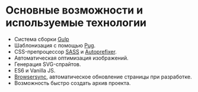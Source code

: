 # Основные возможности и используемые технологии

* Система сборки [Gulp](https://gulpjs.com/)
* Шаблонизация с помощью [Pug](https://pugjs.org/).
* CSS-препроцессор [SASS](http://sass-lang.com/) и [Autoprefixer](https://autoprefixer.github.io/ru/).
* Автоматическая оптимизация изображений.
* Генерация SVG-спрайтов.
* ES6 и Vanilla JS.
* [Browsersync](https://www.browsersync.io/), автоматическое обновление страницы при разработке.
* Возможность быстро создать архив проекта.
